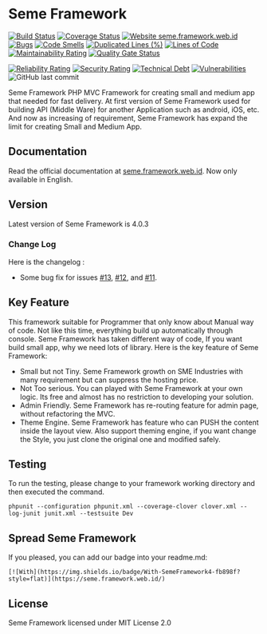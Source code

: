 # Seme Framework

[![Build Status](https://travis-ci.com/drosanda/seme-framework.svg?branch=master)](https://travis-ci.com/drosanda/seme-framework) [![Coverage Status](https://codecov.io/gh/drosanda/seme-framework/branch/master/graphs/badge.svg?branch=master)](https://codecov.io/github/drosanda/seme-framework?branch=master) [![Website seme.framework.web.id](https://img.shields.io/website-up-down-green-red/http/seme.framework.web.id)](https://seme.framework.web.id/) [![Bugs](https://sonarcloud.io/api/project_badges/measure?project=drosanda_seme-framework&metric=bugs)](https://sonarcloud.io/dashboard?id=drosanda_seme-framework) [![Code Smells](https://sonarcloud.io/api/project_badges/measure?project=drosanda_seme-framework&metric=code_smells)](https://sonarcloud.io/dashboard?id=drosanda_seme-framework) [![Duplicated Lines (%)](https://sonarcloud.io/api/project_badges/measure?project=drosanda_seme-framework&metric=duplicated_lines_density)](https://sonarcloud.io/dashboard?id=drosanda_seme-framework) [![Lines of Code](https://sonarcloud.io/api/project_badges/measure?project=drosanda_seme-framework&metric=ncloc)](https://sonarcloud.io/dashboard?id=drosanda_seme-framework) [![Maintainability Rating](https://sonarcloud.io/api/project_badges/measure?project=drosanda_seme-framework&metric=sqale_rating)](https://sonarcloud.io/dashboard?id=drosanda_seme-framework) [![Quality Gate Status](https://sonarcloud.io/api/project_badges/measure?project=drosanda_seme-framework&metric=alert_status)](https://sonarcloud.io/dashboard?id=drosanda_seme-framework)

[![Reliability Rating](https://sonarcloud.io/api/project_badges/measure?project=drosanda_seme-framework&metric=reliability_rating)](https://sonarcloud.io/dashboard?id=drosanda_seme-framework) [![Security Rating](https://sonarcloud.io/api/project_badges/measure?project=drosanda_seme-framework&metric=security_rating)](https://sonarcloud.io/dashboard?id=drosanda_seme-framework) [![Technical Debt](https://sonarcloud.io/api/project_badges/measure?project=drosanda_seme-framework&metric=sqale_index)](https://sonarcloud.io/dashboard?id=drosanda_seme-framework) [![Vulnerabilities](https://sonarcloud.io/api/project_badges/measure?project=drosanda_seme-framework&metric=vulnerabilities)](https://sonarcloud.io/dashboard?id=drosanda_seme-framework) ![GitHub last commit](https://img.shields.io/github/last-commit/drosanda/apptanya)


Seme Framework PHP MVC Framework for creating small and medium app that needed for fast delivery. At first version of Seme Framework used for building API (Middle Ware) for another Application such as android, iOS, etc. And now as increasing of requirement, Seme Framework has expand the limit for creating Small and Medium App.

## Documentation

Read the official documentation at [seme.framework.web.id](https://seme.framework.web.id). Now only available in English.

## Version

Latest version of Seme Framework is 4.0.3

### Change Log

Here is the changelog :

- Some bug fix for issues [#13](https://github.com/drosanda/seme-framework/issues/13), [#12](https://github.com/drosanda/seme-framework/issues/12), and [#11](https://github.com/drosanda/seme-framework/issues/11).

## Key Feature

This framework suitable for Programmer that only know about Manual way of code. Not like this time, everything build up automatically through console. Seme Framework has taken different way of code, If you want build small app, why we need lots of library. Here is the key feature of Seme Framework:

- Small but not Tiny. Seme Framework growth on SME Industries with many requirement but can suppress the hosting price.
- Not Too serious. You can played with Seme Framework at your own logic. Its free and almost has no restriction to developing your solution.
- Admin Friendly. Seme Framework has re-routing feature for admin page, without refactoring the MVC.
- Theme Engine. Seme Framework has feature who can PUSH the content inside the layout view. Also support theming engine, if you want change the Style, you just clone the original one and modified safely.

## Testing
To run the testing, please change to your framework working directory and then executed the command.

```CLI
phpunit --configuration phpunit.xml --coverage-clover clover.xml --log-junit junit.xml --testsuite Dev
```

## Spread Seme Framework
If you pleased, you can add our badge into your readme.md:
```
[![With](https://img.shields.io/badge/With-SemeFramework4-fb898f?style=flat)](https://seme.framework.web.id/)

```

## License

Seme Framework licensed under MIT License 2.0

